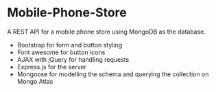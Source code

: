 # Mobile-Phone-Store
A REST API for a mobile phone store using MongoDB as the database.

- Bootstrap for form and button styling
- Font awesome for button icons
- AJAX with jQuery for handling requests
- Express.js for the server
- Mongoose for modelling the schema and querying the collection on Mongo Atlas
